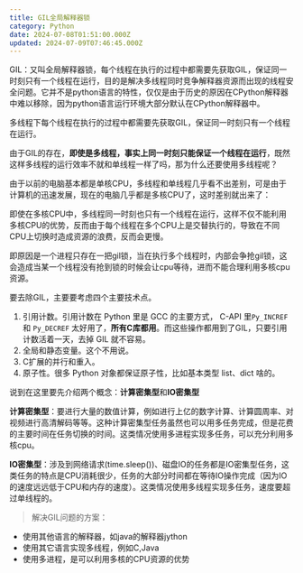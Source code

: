 ```yaml
---
title: GIL全局解释器锁
category: Python
date: 2024-07-08T01:51:00.000Z
updated: 2024-07-09T07:46:45.000Z
---
```

GIL：又叫全局解释器锁，每个线程在执行的过程中都需要先获取GIL，保证同一时刻只有一个线程在运行，目的是解决多线程同时竞争解释器资源而出现的线程安全问题。它并不是python语言的特性，仅仅是由于历史的原因在CPython解释器中难以移除，因为python语言运行环境大部分默认在CPython解释器中。

多线程下每个线程在执行的过程中都需要先获取GIL，保证同一时刻只有一个线程在运行。

由于GIL的存在，**即使是多线程，事实上同一时刻只能保证一个线程在运行**，既然这样多线程的运行效率不就和单线程一样了吗，那为什么还要使用多线程呢？

由于以前的电脑基本都是单核CPU，多线程和单线程几乎看不出差别，可是由于计算机的迅速发展，现在的电脑几乎都是多核CPU了，这时差别就出来了：

即使在多核CPU中，多线程同一时刻也只有一个线程在运行，这样不仅不能利用多核CPU的优势，反而由于每个线程在多个CPU上是交替执行的，导致在不同CPU上切换时造成资源的浪费，反而会更慢。

即原因是一个进程只存在一把gil锁，当在执行多个线程时，内部会争抢gil锁，这会造成当某一个线程没有抢到锁的时候会让cpu等待，进而不能合理利用多核cpu资源。

要去除GIL，主要要考虑四个主要技术点。

1. 引用计数。引用计数在 Python 里是 GCC 的主要方式， C-API 里`Py_INCREF` 和 `Py_DECREF` 太好用了，**所有C库都用**。而这些操作都用到了GIL，只要引用计数活着一天，去掉 GIL 就不容易。
2. 全局和静态变量。这个不用说。
3. C扩展的并行和重入。
4. 原子性。很多 Python 对象都保证原子性，比如基本类型 list、dict 啥的。

说到在这里要先介绍两个概念：**计算密集型**和**IO密集型**

**计算密集型**：要进行大量的数值计算，例如进行上亿的数字计算、计算圆周率、对视频进行高清解码等等。这种计算密集型任务虽然也可以用多任务完成，但是花费的主要时间在任务切换的时间。这类情况使用多进程实现多任务，可以充分利用多核cpu。

**IO密集型**：涉及到网络请求(time.sleep())、磁盘IO的任务都是IO密集型任务，这类任务的特点是CPU消耗很少，任务的大部分时间都在等待IO操作完成（因为IO的速度远远低于CPU和内存的速度）。这类情况使用多线程实现多任务，速度要超过单线程的。

> 解决GIL问题的方案：

- 使用其他语言的解释器，如java的解释器jython
- 使用其它语言实现多线程，例如C,Java
- 使用多进程，是可以利用多核的CPU资源的优势
